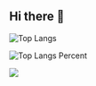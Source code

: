 ## Hi there 👋
![Top Langs](https://github-readme-stats.vercel.app/api/top-langs/?username=rajgouravjain&hide_progress=true&show_icons=true&theme=tokyonight&hide=css,javascript,html,jupyter-notebook)

![Top Langs Percent](https://github-readme-stats.vercel.app/api/top-langs/?username=rajgouravjain&layout=donut&show_icons=true&theme=tokyonight&hide=css,javascript,html,jupyter-notebook)

<picture>
  <source
    srcset="https://github-readme-stats.vercel.app/api?username=rajgouravjain&show_icons=true&theme=tokyonight"
    media="(prefers-color-scheme: dark)"
  />
  <source
    srcset="https://github-readme-stats.vercel.app/api?username=rajgouravjain&show_icons=true&theme=tokyonight"
    media="(prefers-color-scheme: dark ), (prefers-color-scheme: no-preference)"
  />
  <img src="https://github-readme-stats.vercel.app/api?username=rajgouravjain&show_icons=true&theme=tokyonight" />
</picture>






<!--
**rajgouravjain/rajgouravjain** is a ✨ _special_ ✨ repository because its `README.md` (this file) appears on your GitHub profile.

Here are some ideas to get you started:

- 🔭 I’m currently working on ...
- 🌱 I’m currently learning ...
- 👯 I’m looking to collaborate on ...
- 🤔 I’m looking for help with ...
- 💬 Ask me about ...
- 📫 How to reach me: ...
- 😄 Pronouns: ...
- ⚡ Fun fact: ...
-->
